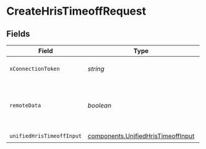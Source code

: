 # CreateHrisTimeoffRequest


## Fields

| Field                                                                                    | Type                                                                                     | Required                                                                                 | Description                                                                              |
| ---------------------------------------------------------------------------------------- | ---------------------------------------------------------------------------------------- | ---------------------------------------------------------------------------------------- | ---------------------------------------------------------------------------------------- |
| `xConnectionToken`                                                                       | *string*                                                                                 | :heavy_check_mark:                                                                       | The connection token                                                                     |
| `remoteData`                                                                             | *boolean*                                                                                | :heavy_minus_sign:                                                                       | Set to true to include data from the original Hris software.                             |
| `unifiedHrisTimeoffInput`                                                                | [components.UnifiedHrisTimeoffInput](../../models/components/unifiedhristimeoffinput.md) | :heavy_check_mark:                                                                       | N/A                                                                                      |